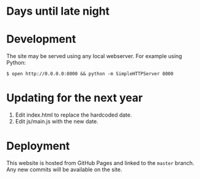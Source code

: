 # Days until late night

# Development

The site may be served using any local webserver. For example using Python:

    $ open http://0.0.0.0:8000 && python -m SimpleHTTPServer 8000

# Updating for the next year

1. Edit index.html to replace the hardcoded date.
2. Edit js/main.js with the new date.

# Deployment

This website is hosted from GitHub Pages and linked to the `master`
branch. Any new commits will be available on the site.
